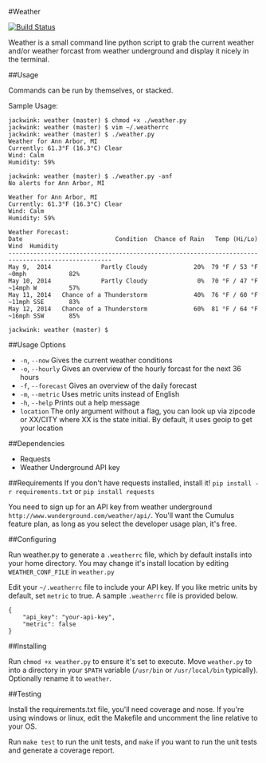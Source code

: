 #Weather 

[![Build Status](https://travis-ci.org/JackWink/Weather.svg?branch=master)](https://travis-ci.org/JackWink/Weather)

Weather is a small command line python script to grab the current weather and/or weather forcast from weather underground and display it nicely in the terminal.

##Usage

Commands can be run by themselves, or stacked.

Sample Usage:

	jackwink: weather (master) $ chmod +x ./weather.py
	jackwink: weather (master) $ vim ~/.weatherrc
	jackwink: weather (master) $ ./weather.py
	Weather for Ann Arbor, MI
	Currently: 61.3°F (16.3°C) Clear
	Wind: Calm
	Humidity: 59%

	jackwink: weather (master) $ ./weather.py -anf
	No alerts for Ann Arbor, MI

	Weather for Ann Arbor, MI
	Currently: 61.3°F (16.3°C) Clear
	Wind: Calm
	Humidity: 59%

	Weather Forecast:
	Date                          Condition  Chance of Rain   Temp (Hi/Lo)        Wind  Humidity
	---------------------------------------------------------------------------------------------------
	May 9,  2014              Partly Cloudy             20%  79 °F / 53 °F  ~0mph            82%
	May 10, 2014              Partly Cloudy              0%  70 °F / 47 °F  ~14mph W         57%
	May 11, 2014   Chance of a Thunderstorm             40%  76 °F / 60 °F  ~11mph SSE       83%
	May 12, 2014   Chance of a Thunderstorm             60%  81 °F / 64 °F  ~16mph SSW       85%
	
	jackwink: weather (master) $ 

##Usage Options

- `-n`, `--now`  Gives the current weather conditions 
- `-o`, `--hourly`  Gives an overview of the hourly forcast for the next 36 hours 
- `-f`, `--forecast`  Gives an overview of the daily forecast 
- `-m`, `--metric` Uses metric units instead of English 
- `-h`, `--help`  Prints out a help message
- `location`  The only argument without a flag, you can look up via zipcode or XX/CITY where XX is the state initial.  By default, it uses geoip to get your location

##Dependencies

- Requests
- Weather Underground API key 

##Requirements
If you don't have requests installed, install it! `pip install -r requirements.txt` or `pip install requests` 

You need to sign up for an API key from weather underground `http://www.wunderground.com/weather/api/`.  You'll want the Cumulus feature plan, as long as you select the developer usage plan, it's free.  

##Configuring

Run weather.py to generate a `.weatherrc` file, which by default installs into your home directory.  You may change it's install location by editing `WEATHER_CONF_FILE` in `weather.py`

Edit your `~/.weatherrc` file to include your API key.  If you like metric units by default, set `metric` to true. A sample `.weatherrc` file is provided below.

	{
		"api_key": "your-api-key",
		"metric": false
	}
	

##Installing

Run `chmod +x weather.py` to ensure it's set to execute.  Move `weather.py` to into a directory in your `$PATH` variable (`/usr/bin` or `/usr/local/bin` typically). Optionally rename it to `weather`.   

##Testing

Install the requirements.txt file, you'll need coverage and nose. If you're using windows or linux, edit the Makefile and uncomment the line relative to your OS.  

Run `make test` to run the unit tests, and `make` if you want to run the unit tests and generate a coverage report.

